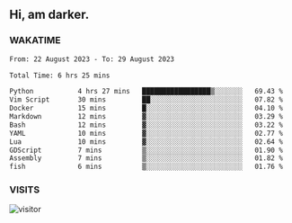 ## Hi, am darker.

### WAKATIME

<!--START_SECTION:waka-->

```txt
From: 22 August 2023 - To: 29 August 2023

Total Time: 6 hrs 25 mins

Python           4 hrs 27 mins   █████████████████▒░░░░░░░   69.43 %
Vim Script       30 mins         ██░░░░░░░░░░░░░░░░░░░░░░░   07.82 %
Docker           15 mins         █░░░░░░░░░░░░░░░░░░░░░░░░   04.10 %
Markdown         12 mins         ▓░░░░░░░░░░░░░░░░░░░░░░░░   03.29 %
Bash             12 mins         ▓░░░░░░░░░░░░░░░░░░░░░░░░   03.22 %
YAML             10 mins         ▓░░░░░░░░░░░░░░░░░░░░░░░░   02.77 %
Lua              10 mins         ▓░░░░░░░░░░░░░░░░░░░░░░░░   02.64 %
GDScript         7 mins          ▒░░░░░░░░░░░░░░░░░░░░░░░░   01.90 %
Assembly         7 mins          ▒░░░░░░░░░░░░░░░░░░░░░░░░   01.82 %
fish             6 mins          ▒░░░░░░░░░░░░░░░░░░░░░░░░   01.76 %
```

<!--END_SECTION:waka-->

### VISITS
<!-- i should probably build this when i will have some time -->
![visitor](https://profile-counter.glitch.me/sanix-darker/count.svg)
